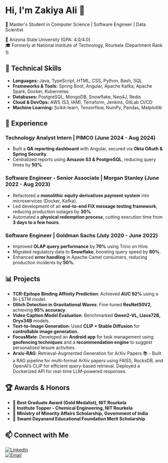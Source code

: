 # Hi, I'm Zakiya Ali 👋  
🚀 Master's Student in Computer Science | Software Engineer | Data Scientist  

📍 Arizona State University (GPA: 4.0/4.0)  
🎓 Formerly at National Institute of Technology, Rourkela (Department Rank 1)  

## 🔧 Technical Skills  
- **Languages:** Java, TypeScript, HTML, CSS, Python, Bash, SQL  
- **Frameworks & Tools:** Spring Boot, Angular, Apache Kafka, Apache Spark, Docker, Kubernetes  
- **Databases:** PostgreSQL, MongoDB, Snowflake, Neo4J, Redis  
- **Cloud & DevOps:** AWS (S3, IAM), Terraform, Jenkins, GitLab CI/CD
- **Machine Learning:** Scikit-learn, Tensorflow, NumPy, Pandas, Matplotlib

## 💼 Experience  
### **Technology Analyst Intern | PIMCO** (June 2024 - Aug 2024)  
- Built a **QA reporting dashboard** with Angular, secured via **Okta OAuth & Spring Security**.  
- Centralized reports using **Amazon S3 & PostgreSQL**, reducing query times by **50%**.  

### **Software Engineer - Senior Associate | Morgan Stanley** (June 2022 - Aug 2023)  
- Refactored a **monolithic equity derivatives payment system** into microservices (Docker, Kafka).  
- Led development of an **end-to-end FIX message testing framework**, reducing production outages by **30%**.  
- Automated a **physical redemption process**, cutting execution time from **3 days to a few hours**.  

### **Software Engineer | Goldman Sachs** (July 2020 - June 2022)  
- Improved **OLAP query performance** by **70%** using Trino on Hive.  
- Migrated regulatory data to **Snowflake**, boosting query speed by **80%**.  
- Enhanced **error handling** in Apache Camel consumers, reducing production incidents by **50%**.  

## 📊 Projects  
- **TCR-Epitope Binding Affinity Prediction**: Achieved **AUC 92%** using a Bi-LSTM model.  
- **Glitch Detection in Gravitational Waves**: Fine-tuned **ResNet50V2**, achieving **95% accuracy**.  
- **Video Caption Model Evaluation**: Benchmarked **Qwen2-VL, Llava72B, Oryx34B** models.  
- **Text-to-Image Generation**: Used **CLIP + Stable Diffusion** for **controllable image generation**.
- **FocusMate**: Developed an **Android app** for task management using **geofencing techniques** and a **recommendation engine** to suggest personalized leisure activities.
- **Arxiv-RAG**: Retrieval-Augmented Generation for ArXiv Papers 📚 - Built a RAG pipeline for multi-format ArXiv papers using FAISS, RocksDB, and OpenAI’s CLIP for efficient query-based retrieval. Deployed a Dockerized API for real-time LLM-powered responses.

## 🏆 Awards & Honors  
- 🏅 **Best Graduate Award (Gold Medalist), NIT Rourkela**  
- 🏅 **Institute Topper - Chemical Engineering, NIT Rourkela**  
- 🏅 **Ministry of Minority Affairs Scholarship, Government of India**  
- 🏅 **Swami Dayanand Educational Foundation Merit Scholarship**  

## 📫 Connect with Me  
[![LinkedIn](https://img.shields.io/badge/LinkedIn-Connect-blue?logo=linkedin)](https://linkedin.com/in/zakiya-ali)  
[![Email](https://img.shields.io/badge/Email-Contact-red?logo=gmail)](mailto:alizakiya1998@gmail.com)  
